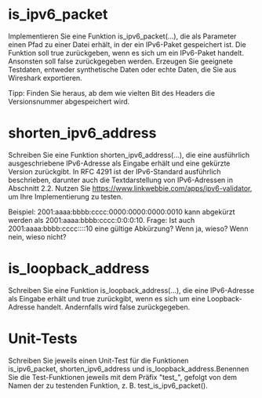 # is_ipv6_packet

Implementieren Sie eine Funktion is_ipv6_packet(...), die als Parameter einen Pfad zu einer Datei erhält, in der ein IPv6-Paket gespeichert ist. Die Funktion soll true zurückgeben, wenn es sich um ein IPv6-Paket handelt. Ansonsten soll false zurückgegeben werden. Erzeugen Sie geeignete Testdaten, entweder synthetische Daten oder echte Daten, die Sie aus Wireshark exportieren.

Tipp: Finden Sie heraus, ab dem wie vielten Bit des Headers die Versionsnummer abgespeichert wird.

# shorten_ipv6_address

Schreiben Sie eine Funktion shorten_ipv6_address(...), die eine ausführlich ausgeschriebene IPv6-Adresse als Eingabe erhält und eine gekürzte Version zurückgibt. In RFC 4291 ist der IPv6-Standard ausführlich beschrieben, darunter auch die Textdarstellung von IPv6-Adressen in Abschnitt 2.2. Nutzen Sie https://www.linkwebbie.com/apps/ipv6-validator, um Ihre Implementierung zu testen.

Beispiel: 2001:aaaa:bbbb:cccc:0000:0000:0000:0010 kann abgekürzt werden als 2001:aaaa:bbbb:cccc:0:0:0:10. Frage: Ist auch 2001:aaaa:bbbb:cccc::::10 eine gültige Abkürzung? Wenn ja, wieso? Wenn nein, wieso nicht?

# is_loopback_address

Schreiben Sie eine Funktion is_loopback_address(...), die eine IPv6-Adresse als Eingabe erhält und true zurückgibt, wenn es sich um eine Loopback-Adresse handelt. Andernfalls wird false zurückgegeben.

# Unit-Tests

Schreiben Sie jeweils einen Unit-Test für die Funktionen is_ipv6_packet, shorten_ipv6_address und is_loopback_address.Benennen Sie die Test-Funktionen jeweils mit dem Präfix "test_", gefolgt von dem Namen der zu testenden Funktion, z. B. test_is_ipv6_packet().